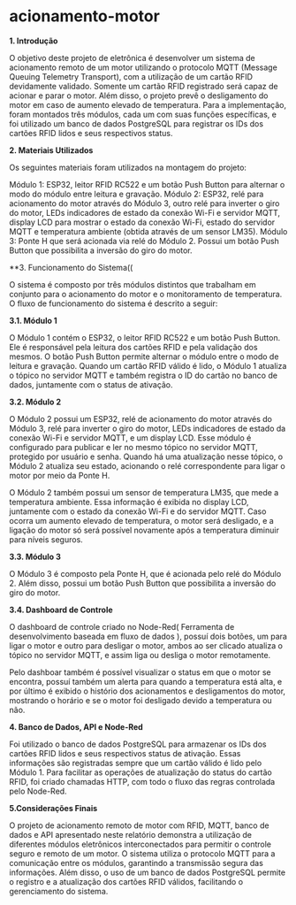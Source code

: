 # acionamento-motor

**1. Introdução**

O objetivo deste projeto de eletrônica é desenvolver um sistema de acionamento remoto de um motor utilizando o protocolo MQTT (Message Queuing Telemetry Transport), com a utilização de um cartão RFID devidamente validado. Somente um cartão RFID registrado será capaz de acionar e parar o motor. Além disso, o projeto prevê o desligamento do motor em caso de aumento elevado de temperatura. Para a implementação, foram montados três módulos, cada um com suas funções específicas, e foi utilizado um banco de dados PostgreSQL para registrar os IDs dos cartões RFID lidos e seus respectivos status.

**2. Materiais Utilizados**

Os seguintes materiais foram utilizados na montagem do projeto:

Módulo 1: ESP32, leitor RFID RC522 e um botão Push Button para alternar o modo do módulo entre leitura e gravação.
Módulo 2: ESP32, relé para acionamento do motor através do Módulo 3, outro relé para inverter o giro do motor, LEDs indicadores de estado da conexão Wi-Fi e servidor MQTT, display LCD para mostrar o estado da conexão Wi-Fi, estado do servidor MQTT e temperatura ambiente (obtida através de um sensor LM35).
Módulo 3: Ponte H que será acionada via relé do Módulo 2. Possui um botão Push Button que possibilita a inversão do giro do motor.
 
**3. Funcionamento do Sistema((

O sistema é composto por três módulos distintos que trabalham em conjunto para o acionamento do motor e o monitoramento de temperatura. O fluxo de funcionamento do sistema é descrito a seguir:

**3.1. Módulo 1**

O Módulo 1 contém o ESP32, o leitor RFID RC522 e um botão Push Button. Ele é responsável pela leitura dos cartões RFID e pela validação dos mesmos. O botão Push Button permite alternar o módulo entre o modo de leitura e gravação. Quando um cartão RFID válido é lido, o Módulo 1 atualiza o tópico no servidor MQTT e também registra o ID do cartão no banco de dados, juntamente com o status de ativação.

**3.2. Módulo 2**

O Módulo 2 possui um ESP32, relé de acionamento do motor através do Módulo 3, relé para inverter o giro do motor, LEDs indicadores de estado da conexão Wi-Fi e servidor MQTT, e um display LCD. Esse módulo é configurado para publicar e ler no mesmo tópico no servidor MQTT, protegido por usuário e senha. Quando há uma atualização nesse tópico, o Módulo 2 atualiza seu estado, acionando o relé correspondente para ligar o motor por meio da Ponte H.

O Módulo 2 também possui um sensor de temperatura LM35, que mede a temperatura ambiente. Essa informação é exibida no display LCD, juntamente com o estado da conexão Wi-Fi e do servidor MQTT. Caso ocorra um aumento elevado de temperatura, o motor será desligado, e a ligação do motor só será possível novamente após a temperatura diminuir para níveis seguros.

**3.3. Módulo 3**

O Módulo 3 é composto pela Ponte H, que é acionada pelo relé do Módulo 2. Além disso, possui um botão Push Button que possibilita a inversão do giro do motor.

**3.4. Dashboard de Controle**

O dashboard de controle criado no Node-Red( Ferramenta de desenvolvimento baseada em fluxo de dados ), possuí dois botões, um para ligar o motor e outro para desligar o motor, ambos ao ser clicado atualiza o tópico no servidor MQTT, e assim liga ou desliga o motor remotamente.

Pelo dashboar também é possível visualizar o status em que o motor se encontra, possuí também um alerta para quando a temperatura está alta, e por último é exibido o histório dos acionamentos e desligamentos do motor, mostrando o horário e se o motor foi desligado devido a temperatura ou não.

**4. Banco de Dados, API e Node-Red**

Foi utilizado o banco de dados PostgreSQL para armazenar os IDs dos cartões RFID lidos e seus respectivos status de ativação. Essas informações são registradas sempre que um cartão válido é lido pelo Módulo 1. Para facilitar as operações de atualização do status do cartão RFID, foi criado chamadas HTTP, com todo o fluxo das regras controlada pelo Node-Red.

**5.Considerações Finais**

O projeto de acionamento remoto de motor com RFID, MQTT, banco de dados e API apresentado neste relatório demonstra a utilização de diferentes módulos eletrônicos interconectados para permitir o controle seguro e remoto de um motor. O sistema utiliza o protocolo MQTT para a comunicação entre os módulos, garantindo a transmissão segura das informações. Além disso, o uso de um banco de dados PostgreSQL permite o registro e a atualização dos cartões RFID válidos, facilitando o gerenciamento do sistema.
